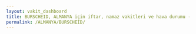```yaml
---
layout: vakit_dashboard
title: BURSCHEID, ALMANYA için iftar, namaz vakitleri ve hava durumu - ilçe/eyalet seç
permalink: /ALMANYA/BURSCHEID/
---
```


<script type="text/javascript">
  var GLOBAL_COUNTRY = 'ALMANYA';
  var GLOBAL_CITY = 'BURSCHEID';
  var GLOBAL_STATE = '';
  var lat = 72;
  var lon = 21;
</script>
